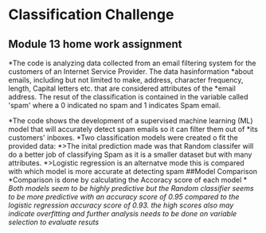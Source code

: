 # Classification Challenge
## Module 13 home work assignment
*The code is analyzing data collected from an email filtering system for the customers of an Internet Service Provider. The data hasinformation *about emails, including but not limited to make, address, character frequency, length, Capital letters etc. that are considered attributes of the *email address. The resut of the classification is contained in the variable called 'spam' where a 0 indicated no spam and 1 indicates Spam email.

*The code shows the development of a  supervised machine learning (ML) model that will accurately detect spam emails so it can filter them out of *its customers' inboxes.
*Two classification models  were created o fit the provided data:
*>The inital prediction made was that Random classifer will do a better job of classifying Spam as it is a smaller dataset but with many attributes.
*>Logistic regression is an alternatve mode this is compared with which model is more accurate at detecting spam
##Model Comparison
*Comparison is done by calculating the Accoracy score of each model
*
*Both models seem to be highly predictive but the Random classifier seems to be more predictive with an accuracy score of 0.95 compared to the logistic regression accuracy score of 0.93. the high scores also may indicate overfitting and further analysis needs to be done on variable selection to evaluate resuts*
